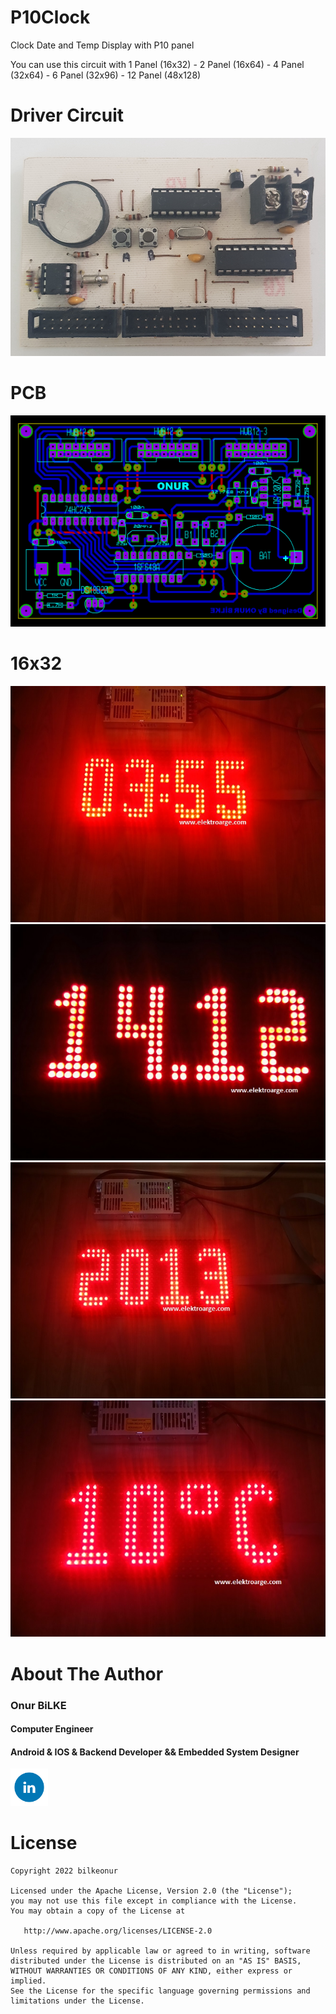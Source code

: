 # P10Clock
Clock Date and Temp Display with P10 panel

You can use this circuit with 1 Panel (16x32) - 2 Panel (16x64) - 4 Panel (32x64) - 6 Panel (32x96) - 12 Panel (48x128)

# Driver Circuit
![DriverCircuit](https://github.com/bilkeonur/P10Clock/blob/main/Images/pcb.jpg)

# PCB
![PCB](https://github.com/bilkeonur/P10Clock/blob/main/Images/pcb_ares.png)

# 16x32
![16x32](https://github.com/bilkeonur/P10Clock/blob/main/Images/16x32-1.jpg)
![16x32](https://github.com/bilkeonur/P10Clock/blob/main/Images/16x32-2.jpg)
![16x32](https://github.com/bilkeonur/P10Clock/blob/main/Images/16x32-3.jpg)
![16x32](https://github.com/bilkeonur/P10Clock/blob/main/Images/16x32-4.jpg)

# About The Author

### Onur BiLKE

#### Computer Engineer
#### Android & IOS & Backend Developer && Embedded System Designer

<a href="https://www.linkedin.com/in/onur-bilke-55b04275/"><img src="https://github.com/aritraroy/social-icons/blob/master/linkedin-icon.png?raw=true" width="60"></a>

# License

```
Copyright 2022 bilkeonur

Licensed under the Apache License, Version 2.0 (the "License");
you may not use this file except in compliance with the License.
You may obtain a copy of the License at

   http://www.apache.org/licenses/LICENSE-2.0

Unless required by applicable law or agreed to in writing, software
distributed under the License is distributed on an "AS IS" BASIS,
WITHOUT WARRANTIES OR CONDITIONS OF ANY KIND, either express or implied.
See the License for the specific language governing permissions and
limitations under the License.
```



